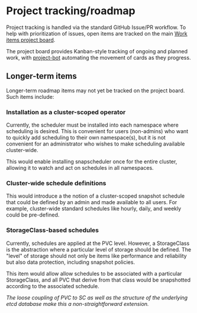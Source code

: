 # Project tracking/roadmap

Project tracking is handled via the standard GitHub Issue/PR workflow. To help
with prioritization of issues, open items are tracked on the main [Work items
project board](https://github.com/backube/snapscheduler/projects/1).

The project board provides Kanban-style tracking of ongoing and planned work,
with [project-bot](https://github.com/apps/project-bot) automating the movement
of cards as they progress.

## Longer-term items

Longer-term roadmap items may not yet be tracked on the project board. Such
items include:

### Installation as a cluster-scoped operator

Currently, the scheduler must be installed into each namespace where scheduling
is desired. This is convenient for users (non-admins) who want to quickly add
scheduling to their own namespace(s), but it is not convenient for an
administrator who wishes to make scheduling available cluster-wide.

This would enable installing snapscheduler once for the entire cluster, allowing
it to watch and act on schedules in all namespaces.

### Cluster-wide schedule definitions

This would introduce a the notion of a cluster-scoped snapshot schedule that
could be defined by an admin and made available to all users. For example,
cluster-wide standard schedules like hourly, daily, and weekly could be
pre-defined.

### StorageClass-based schedules

Currently, schedules are applied at the PVC level. However, a StorageClass is
the abstraction where a particular level of storage should be defined. The
"level" of storage should not only be items like performance and reliability but
also data protection, including snapshot policies.

This item would allow allow schedules to be associated with a particular
StorageClass, and all PVC that derive from that class would be snapshotted
according to the associated schedule.

*The loose coupling of PVC to SC as well as the structure of the underlying etcd
database make this a non-straightforward extension.*
